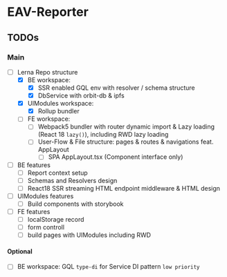 # EAV-Reporter

## TODOs

### Main

- [ ] Lerna Repo structure
  - [x] BE workspace:
    - [x] SSR enabled GQL env with resolver / schema structure
    - [x] DbService with orbit-db & ipfs
  - [x] UIModules workspace:
    - [x] Rollup bundler
  - [ ] FE workspace:
    - [ ] Webpack5 bundler with router dynamic import & Lazy loading (React 18 `lazy()`), including RWD lazy loading
    - [ ] User-Flow & File structure: pages & routes & navigations feat. AppLayout
      - [ ] SPA AppLayout.tsx (Component interface only)
- [ ] BE features
  - [ ] Report context setup
  - [ ] Schemas and Resolvers design
  - [ ] React18 SSR streaming HTML endpoint middleware & HTML design
- [ ] UIModules features
  - [ ] Build components with storybook
- [ ] FE features
  - [ ] localStorage record
  - [ ] form controll
  - [ ] build pages with UIModules including RWD

#### Optional

- [ ] BE workspace: GQL `type-di` for Service DI pattern `low priority`
